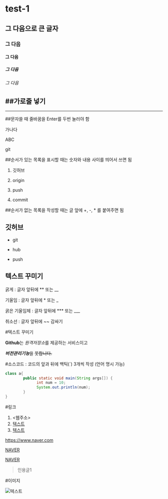 # test-1
## 그 다음으로 큰 글자
### 그 다음
#### 그 다음
##### 그 다음
###### 그 다음

##가로줄 넣기
-----------------
****

##문자쓸 때 줄바꿈을 Enter를 두번 눌러야 함

가나다

ABC

git

##순서가 있는 목록을 표시할 때는 숫자와 내용 사이를 띄어서 쓰면 됨

1. 깃허브

2. origin

3. push

4. commit

##순서가 없는 목록을 작성할 때는 글 앞에 +, -, * 를 붙여주면 됨

## 깃허브

- git

- hub

- push

## 텍스트 꾸미기

굵게 : 글자 앞뒤에 ** 또는 __

기울임 : 글자 앞뒤에 * 또는 _

굵은 기울임체 : 글자 앞뒤에 *** 또는 ___

취소선 : 글자 앞뒤에 ~~ 감싸기

#텍스트 꾸미기

**Github**는 *원격저장소*를 제공하는 서비스이고

***버전관리기능***을 ~~못합니다.~~

#소스코드 : 코드의 앞과 뒤에 백틱(`) 3개씩 작성 (언어 명시 가능)

```java
class a{
        public static void main(String args[]) {
              int num = 10;
              System.out.println(num);
        }
}
```

#링크
1. <웹주소>
2. [텍스트](주소)
3. [텍스트](주소,"설명")

<https://www.naver.com>

[NAVER](https://www.naver.com)

[NAVER](https://www.naver.com, "네이버로 이동")




>인용글1

#이미지

![텍스트](이미지링크주소)
